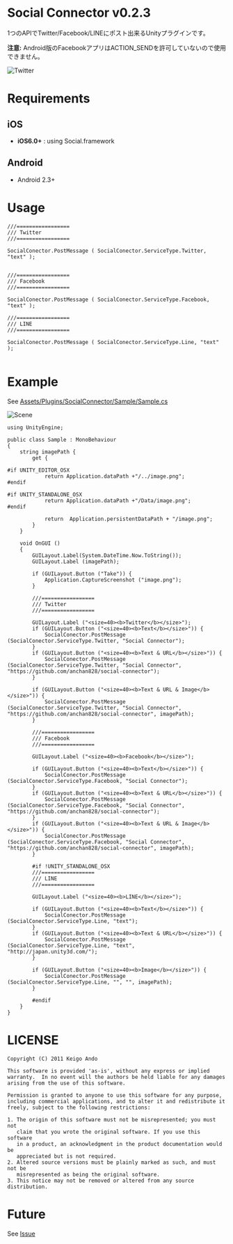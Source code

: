 Social Connector v0.2.3
================

1つのAPIでTwitter/Facebook/LINEにポスト出来るUnityプラグインです。

**注意:** Android版のFacebookアプリはACTION_SENDを許可していないので使用できません。


![Twitter](https://dl.dropboxusercontent.com/u/153254465/screenshot/2014-01-15%2001.01.26.png)


# Requirements
## iOS
* **iOS6.0+** :  using Social.framework 

## Android
* Android 2.3+

# Usage



```
///=================
/// Twitter
///=================
		
SocialConector.PostMessage ( SocialConector.ServiceType.Twitter, "text" );


///=================
/// Facebook
///=================

SocialConector.PostMessage ( SocialConector.ServiceType.Facebook, "text" );

///=================
/// LINE
///=================

SocialConector.PostMessage ( SocialConector.ServiceType.Line, "text" );	
	
```

# Example

See  [Assets/Plugins/SocialConnector/Sample/Sample.cs](https://github.com/anchan828/social-connector/blob/master/Assets/Plugins/SocialConnector/Sample/Sample.cs)

![Scene](https://dl.dropboxusercontent.com/u/153254465/screenshot/2014-01-15%2000.59.23.png)

```
using UnityEngine;

public class Sample : MonoBehaviour
{
	string imagePath {
		get {

#if UNITY_EDITOR_OSX
			return Application.dataPath +"/../image.png";
#endif

#if UNITY_STANDALONE_OSX
			return Application.dataPath +"/Data/image.png";
#endif

			return  Application.persistentDataPath + "/image.png";
		}
	}

	void OnGUI ()
	{
		GUILayout.Label(System.DateTime.Now.ToString());
		GUILayout.Label (imagePath);

		if (GUILayout.Button ("Take")) {
			Application.CaptureScreenshot ("image.png");
		}

		///=================
		/// Twitter
		///=================

		GUILayout.Label ("<size=40><b>Twitter</b></size>");
		if (GUILayout.Button ("<size=40><b>Text</b></size>")) {
			SocialConector.PostMessage (SocialConector.ServiceType.Twitter, "Social Connector");
		}
		if (GUILayout.Button ("<size=40><b>Text & URL</b></size>")) {
			SocialConector.PostMessage (SocialConector.ServiceType.Twitter, "Social Connector", "https://github.com/anchan828/social-connector");
		}

		if (GUILayout.Button ("<size=40><b>Text & URL & Image</b></size>")) {
			SocialConector.PostMessage (SocialConector.ServiceType.Twitter, "Social Connector", "https://github.com/anchan828/social-connector", imagePath);
		}
		
		///=================
		/// Facebook
		///=================
		
		GUILayout.Label ("<size=40><b>Facebook</b></size>");

		if (GUILayout.Button ("<size=40><b>Text</b></size>")) {
			SocialConector.PostMessage (SocialConector.ServiceType.Facebook, "Social Connector");
		}
		if (GUILayout.Button ("<size=40><b>Text & URL</b></size>")) {
			SocialConector.PostMessage (SocialConector.ServiceType.Facebook, "Social Connector", "https://github.com/anchan828/social-connector");
		}
		if (GUILayout.Button ("<size=40><b>Text & URL & Image</b></size>")) {
			SocialConector.PostMessage (SocialConector.ServiceType.Facebook, "Social Connector", "https://github.com/anchan828/social-connector", imagePath);
		}

		#if !UNITY_STANDALONE_OSX
		///=================
		/// LINE
		///=================
		
		GUILayout.Label ("<size=40><b>LINE</b></size>");

		if (GUILayout.Button ("<size=40><b>Text</b></size>")) {
			SocialConector.PostMessage (SocialConector.ServiceType.Line, "text");
		}
		if (GUILayout.Button ("<size=40><b>Text & URL</b></size>")) {
			SocialConector.PostMessage (SocialConector.ServiceType.Line, "text", "http://japan.unity3d.com/");
		}

		if (GUILayout.Button ("<size=40><b>Image</b></size>")) {
			SocialConector.PostMessage (SocialConector.ServiceType.Line, "", "", imagePath);
		}

		#endif
	}
}
```

# LICENSE

```
Copyright (C) 2011 Keigo Ando

This software is provided 'as-is', without any express or implied
warranty.  In no event will the authors be held liable for any damages
arising from the use of this software.

Permission is granted to anyone to use this software for any purpose,
including commercial applications, and to alter it and redistribute it
freely, subject to the following restrictions:

1. The origin of this software must not be misrepresented; you must not
   claim that you wrote the original software. If you use this software
   in a product, an acknowledgment in the product documentation would be
   appreciated but is not required.
2. Altered source versions must be plainly marked as such, and must not be
   misrepresented as being the original software.
3. This notice may not be removed or altered from any source distribution.

```

# Future

See [Issue](https://github.com/anchan828/social-connector/issues?state=open)
